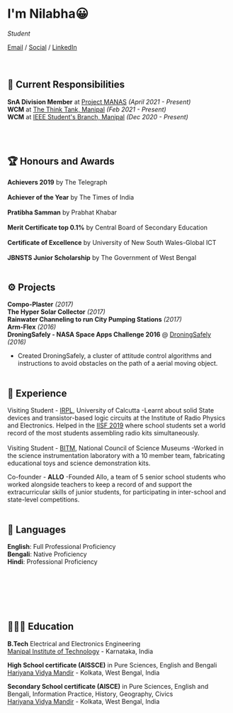 # I'm Nilabha😀

_Student_ <br>

[Email](mailto:muntu0908@gmail.com) / [Social](https://www.instagram.com/nilabha_das/) / [LinkedIn](https://www.linkedin.com/in/nilabhadas314/)  
<br><br>

## 👔 Current Responsibilities

**SnA Division Member** at [Project MANAS](https://projectmanas.in/) _(April 2021 - Present)_ <br>
**WCM** at [The Think Tank, Manipal](https://www.instagram.com/thethinktankmanipal/) _(Feb 2021 - Present)_ <br>
**WCM** at [IEEE Student's Branch, Manipal](https://www.instagram.com/ieeesbm/?hl=en) _(Dec 2020 - Present)_ <br>




<br><br>


## 🏆 Honours and Awards

**Achievers 2019** by The Telegraph
<br><br>
**Achiever of the Year** by The Times of India 
 <br><br>
 **Pratibha Samman** by Prabhat Khabar 
 <br><br>
 **Merit Certificate top 0.1%** by Central Board of Secondary Education
 <br><br>
  **Certificate of Excellence** by University of New South Wales-Global ICT 
 <br><br>
  **JBNSTS Junior Scholarship** by The Government of West Bengal
 <br><br>

## ⚙️ Projects

**Compo-Plaster** _(2017)_ <br>
**The Hyper Solar Collector** _(2017)_ <br>
**Rainwater Channeling to run City Pumping Stations** _(2017)_ <br>
**Arm-Flex** _(2016)_ <br>
**DroningSafely - NASA Space Apps Challenge 2016** @ [DroningSafely](https://2016.spaceappschallenge.org/challenges/aero/dont-crash-my-drone/projects/droningsafely) _(2016)_ 
 - Created DroningSafely, a cluster of attitude control algorithms and instructions to avoid obstacles on the path of a aerial moving object.
<br><br>

## 💼 Experience

Visiting Student - [IRPL](https://www.irpel.org/), University of Calcutta
-Learnt about solid State devices and transistor-based logic circuits at the Institute of Radio Physics and Electronics. Helped in the [IISF 2019](https://www.indiatoday.in/education-today/news/story/kolkata-students-create-guinness-world-record-of-most-students-assembling-radio-kits-1616970-2019-11-08) where school students set a world record of the most students assembling radio kits simultaneously.
<br><br>
Visiting Student - [BITM](https://bitm.gov.in/), National Council of Science Museums
-Worked in the science instrumentation laboratory with a 10 member team, fabricating educational toys and science demonstration kits.

Co-founder - **ALLO** 
-Founded Allo, a team of 5 senior school students who worked alongside teachers to keep a record of and support the extracurricular skills of junior students, for participating in inter-school and state-level competitions.
<br><br>

## 💬 Languages

**English**: Full Professional Proficiency <br>
**Bengali**: Native Proficiency <br>
**Hindi**: Professional Proficiency

<br><br>

<br><br>

## 👩🏼‍🎓 Education

**B.Tech** Electrical and Electronics Engineering<br>
[Manipal Institute of Technology](https://manipal.edu/mit.html) - Karnataka, India 


**High School certificate (AISSCE)** in Pure Sciences, English and Bengali<br>
[Hariyana Vidya Mandir](https://www.hariyanavidyamandir.org/) - Kolkata, West Bengal, India 

**Secondary School certificate (AISCE)** in Pure Sciences, English and Bengali, Information Practice, History, Geography, Civics<br>
[Hariyana Vidya Mandir](https://www.hariyanavidyamandir.org/) - Kolkata, West Bengal, India 


